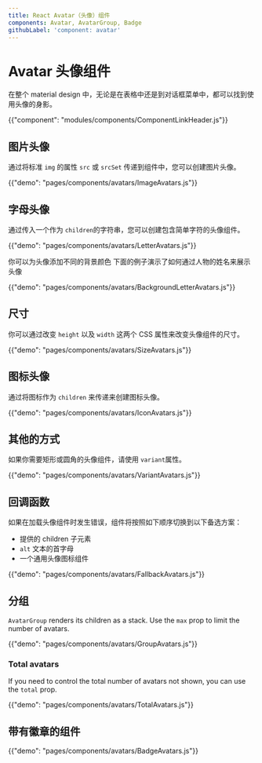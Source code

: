 ```yaml
---
title: React Avatar（头像）组件
components: Avatar, AvatarGroup, Badge
githubLabel: 'component: avatar'
---
```


# Avatar 头像组件

<p class="description">在整个 material design 中，无论是在表格中还是到对话框菜单中，都可以找到使用头像的身影。</p>

{{"component": "modules/components/ComponentLinkHeader.js"}}

## 图片头像

通过将标准 `img` 的属性 `src` 或 `srcSet` 传递到组件中，您可以创建图片头像。

{{"demo": "pages/components/avatars/ImageAvatars.js"}}

## 字母头像

通过传入一个作为 `children`的字符串，您可以创建包含简单字符的头像组件。

{{"demo": "pages/components/avatars/LetterAvatars.js"}}

你可以为头像添加不同的背景颜色 下面的例子演示了如何通过人物的姓名来展示头像

{{"demo": "pages/components/avatars/BackgroundLetterAvatars.js"}}

## 尺寸

你可以通过改变 `height` 以及 `width` 这两个 CSS 属性来改变头像组件的尺寸。

{{"demo": "pages/components/avatars/SizeAvatars.js"}}

## 图标头像

通过将图标作为 `children` 来传递来创建图标头像。

{{"demo": "pages/components/avatars/IconAvatars.js"}}

## 其他的方式

如果你需要矩形或圆角的头像组件，请使用 `variant`属性。

{{"demo": "pages/components/avatars/VariantAvatars.js"}}

## 回调函数

如果在加载头像组件时发生错误，组件将按照如下顺序切换到以下备选方案：

- 提供的 children 子元素
- `alt` 文本的首字母
- 一个通用头像图标组件

{{"demo": "pages/components/avatars/FallbackAvatars.js"}}

## 分组

`AvatarGroup` renders its children as a stack. Use the `max` prop to limit the number of avatars.

{{"demo": "pages/components/avatars/GroupAvatars.js"}}

### Total avatars

If you need to control the total number of avatars not shown, you can use the `total` prop.

{{"demo": "pages/components/avatars/TotalAvatars.js"}}

## 带有徽章的组件

{{"demo": "pages/components/avatars/BadgeAvatars.js"}}
